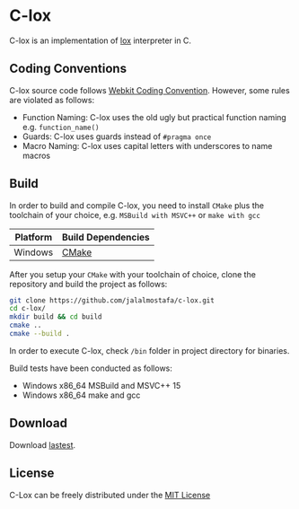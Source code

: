 # C-lox

 C-lox is an implementation of [lox](http://craftinginterpreters.com/the-lox-language.html) interpreter in C.

## Coding Conventions

C-lox source code follows [Webkit Coding Convention](https://webkit.org/code-style-guidelines/). However, some rules are violated as follows:

* Function Naming: C-lox uses the old ugly but practical function naming e.g. `function_name()`
* Guards: C-lox uses guards instead of `#pragma once`
* Macro Naming: C-lox uses capital letters with underscores to name macros

## Build

In order to build and compile C-lox, you need to install `CMake` plus the toolchain of your choice, e.g. `MSBuild with MSVC++` or `make with gcc`

| Platform | Build Dependencies |
| -------- | ------------------ |
| Windows  | [CMake](https://cmake.org/) |

After you setup your `CMake` with your toolchain of choice, clone the repository and build the project as follows:

```bash
git clone https://github.com/jalalmostafa/c-lox.git
cd c-lox/
mkdir build && cd build
cmake ..
cmake --build .
```

In order to execute C-lox, check `/bin` folder in project directory for binaries.

Build tests have been conducted as follows:

* Windows x86_64 MSBuild and MSVC++ 15
* Windows x86_64 make and gcc

## Download

Download [lastest](https://github.com/jalalmostafa/c-lox/releases).

## License

C-Lox can be freely distributed under the [MIT License](https://github.com/jalalmostafa/c-lox/blob/master/LICENSE)
